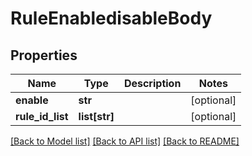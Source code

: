 # RuleEnabledisableBody

## Properties
Name | Type | Description | Notes
------------ | ------------- | ------------- | -------------
**enable** | **str** |  | [optional] 
**rule_id_list** | **list[str]** |  | [optional] 

[[Back to Model list]](../README.md#documentation-for-models) [[Back to API list]](../README.md#documentation-for-api-endpoints) [[Back to README]](../README.md)

